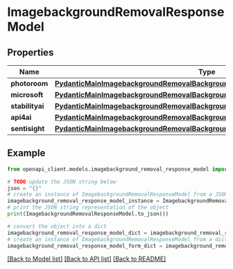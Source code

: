 # ImagebackgroundRemovalResponseModel


## Properties

Name | Type | Description | Notes
------------ | ------------- | ------------- | -------------
**photoroom** | [**PydanticMainImagebackgroundRemovalBackgroundRemovalDataClass94559363754048**](PydanticMainImagebackgroundRemovalBackgroundRemovalDataClass94559363754048.md) |  | [optional] 
**microsoft** | [**PydanticMainImagebackgroundRemovalBackgroundRemovalDataClass94559363754992**](PydanticMainImagebackgroundRemovalBackgroundRemovalDataClass94559363754992.md) |  | [optional] 
**stabilityai** | [**PydanticMainImagebackgroundRemovalBackgroundRemovalDataClass94559363671792**](PydanticMainImagebackgroundRemovalBackgroundRemovalDataClass94559363671792.md) |  | [optional] 
**api4ai** | [**PydanticMainImagebackgroundRemovalBackgroundRemovalDataClass94559363759392**](PydanticMainImagebackgroundRemovalBackgroundRemovalDataClass94559363759392.md) |  | [optional] 
**sentisight** | [**PydanticMainImagebackgroundRemovalBackgroundRemovalDataClass94559363760880**](PydanticMainImagebackgroundRemovalBackgroundRemovalDataClass94559363760880.md) |  | [optional] 

## Example

```python
from openapi_client.models.imagebackground_removal_response_model import ImagebackgroundRemovalResponseModel

# TODO update the JSON string below
json = "{}"
# create an instance of ImagebackgroundRemovalResponseModel from a JSON string
imagebackground_removal_response_model_instance = ImagebackgroundRemovalResponseModel.from_json(json)
# print the JSON string representation of the object
print(ImagebackgroundRemovalResponseModel.to_json())

# convert the object into a dict
imagebackground_removal_response_model_dict = imagebackground_removal_response_model_instance.to_dict()
# create an instance of ImagebackgroundRemovalResponseModel from a dict
imagebackground_removal_response_model_form_dict = imagebackground_removal_response_model.from_dict(imagebackground_removal_response_model_dict)
```
[[Back to Model list]](../README.md#documentation-for-models) [[Back to API list]](../README.md#documentation-for-api-endpoints) [[Back to README]](../README.md)



